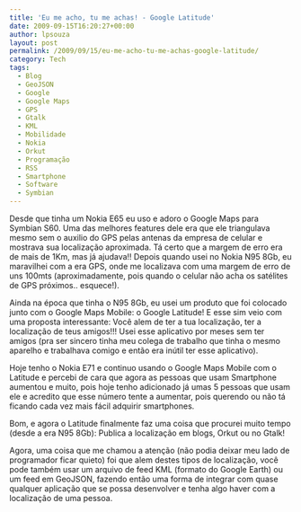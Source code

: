 ```yaml
---
title: 'Eu me acho, tu me achas! - Google Latitude'
date: 2009-09-15T16:20:27+00:00
author: lpsouza
layout: post
permalink: /2009/09/15/eu-me-acho-tu-me-achas-google-latitude/
category: Tech
tags:
  - Blog
  - GeoJSON
  - Google
  - Google Maps
  - GPS
  - Gtalk
  - KML
  - Mobilidade
  - Nokia
  - Orkut
  - Programação
  - RSS
  - Smartphone
  - Software
  - Symbian
---
```

Desde que tinha um Nokia E65 eu uso e adoro o Google Maps para Symbian S60. Uma das melhores features dele era que ele triangulava mesmo sem o auxilio do GPS pelas antenas da empresa de celular e mostrava sua localização aproximada. Tá certo que a margem de erro era de mais de 1Km, mas já ajudava!! Depois quando usei no Nokia N95 8Gb, eu maravilhei com a era GPS, onde me localizava com uma margem de erro de uns 100mts (aproximadamente, pois quando o celular não acha os satélites de GPS próximos.. esquece!).

Ainda na época que tinha o N95 8Gb, eu usei um produto que foi colocado junto com o Google Maps Mobile: o Google Latitude! E esse sim veio com uma proposta interessante: Você alem de ter a tua localização, ter a localização de teus amigos!!! Usei esse aplicativo por meses sem ter amigos (pra ser sincero tinha meu colega de trabalho que tinha o mesmo aparelho e trabalhava comigo e então era inútil ter esse aplicativo).

Hoje tenho o Nokia E71 e continuo usando o Google Maps Mobile com o Latitude e percebi de cara que agora as pessoas que usam Smartphone aumentou e muito, pois hoje tenho adicionado já umas 5 pessoas que usam ele e acredito que esse número tente a aumentar, pois querendo ou não tá ficando cada vez mais fácil adquirir smartphones.

Bom, e agora o Latitude finalmente faz uma coisa que procurei muito tempo (desde a era N95 8Gb): Publica a localização em blogs, Orkut ou no Gtalk!

Agora, uma coisa que me chamou a atenção (não podia deixar meu lado de programador ficar quieto) foi que alem destes tipos de localização, você pode também usar um arquivo de feed KML (formato do Google Earth) ou um feed em GeoJSON, fazendo então uma forma de integrar com quase qualquer aplicação que se possa desenvolver e tenha algo haver com a localização de uma pessoa.
